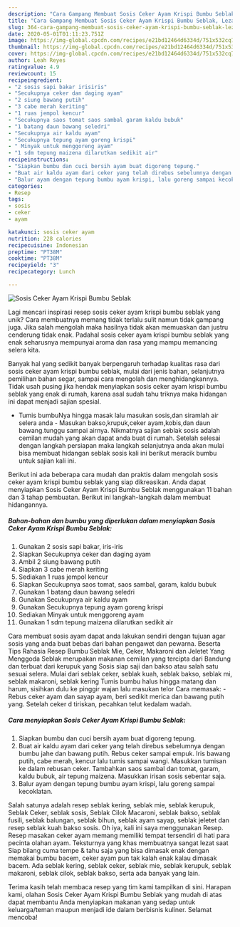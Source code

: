```yaml
---
description: "Cara Gampang Membuat Sosis Ceker Ayam Krispi Bumbu Seblak, Lezat"
title: "Cara Gampang Membuat Sosis Ceker Ayam Krispi Bumbu Seblak, Lezat"
slug: 364-cara-gampang-membuat-sosis-ceker-ayam-krispi-bumbu-seblak-lezat
date: 2020-05-01T01:11:23.751Z
image: https://img-global.cpcdn.com/recipes/e21bd12464d6334d/751x532cq70/sosis-ceker-ayam-krispi-bumbu-seblak-foto-resep-utama.jpg
thumbnail: https://img-global.cpcdn.com/recipes/e21bd12464d6334d/751x532cq70/sosis-ceker-ayam-krispi-bumbu-seblak-foto-resep-utama.jpg
cover: https://img-global.cpcdn.com/recipes/e21bd12464d6334d/751x532cq70/sosis-ceker-ayam-krispi-bumbu-seblak-foto-resep-utama.jpg
author: Leah Reyes
ratingvalue: 4.9
reviewcount: 15
recipeingredient:
- "2 sosis sapi bakar irisiris"
- "Secukupnya ceker dan daging ayam"
- "2 siung bawang putih"
- "3 cabe merah keriting"
- "1 ruas jempol kencur"
- "Secukupnya saos tomat saos sambal garam kaldu bubuk"
- "1 batang daun bawang seledri"
- "Secukupnya air kaldu ayam"
- "Secukupnya tepung ayam goreng krispi"
- " Minyak untuk menggoreng ayam"
- "1 sdm tepung maizena dilarutkan sedikit air"
recipeinstructions:
- "Siapkan bumbu dan cuci bersih ayam buat digoreng tepung."
- "Buat air kaldu ayam dari ceker yang telah direbus sebelumnya dengan bumbu jahe dan bawang putih. Rebus ceker sampai empuk. Iris bawang putih, cabe merah, kencur lalu tumis sampai wangi. Masukkan tumisan ke dalam rebusan ceker. Tambahkan saos sambal dan tomat, garam, kaldu bubuk, air tepung maizena. Masukkan irisan sosis sebentar saja."
- "Balur ayam dengan tepung bumbu ayam krispi, lalu goreng sampai kecoklatan."
categories:
- Resep
tags:
- sosis
- ceker
- ayam

katakunci: sosis ceker ayam 
nutrition: 228 calories
recipecuisine: Indonesian
preptime: "PT38M"
cooktime: "PT38M"
recipeyield: "3"
recipecategory: Lunch

---
```



![Sosis Ceker Ayam Krispi Bumbu Seblak](https://img-global.cpcdn.com/recipes/e21bd12464d6334d/751x532cq70/sosis-ceker-ayam-krispi-bumbu-seblak-foto-resep-utama.jpg)

Lagi mencari inspirasi resep sosis ceker ayam krispi bumbu seblak yang unik? Cara membuatnya memang tidak terlalu sulit namun tidak gampang juga. Jika salah mengolah maka hasilnya tidak akan memuaskan dan justru cenderung tidak enak. Padahal sosis ceker ayam krispi bumbu seblak yang enak seharusnya mempunyai aroma dan rasa yang mampu memancing selera kita.

Banyak hal yang sedikit banyak berpengaruh terhadap kualitas rasa dari sosis ceker ayam krispi bumbu seblak, mulai dari jenis bahan, selanjutnya pemilihan bahan segar, sampai cara mengolah dan menghidangkannya. Tidak usah pusing jika hendak menyiapkan sosis ceker ayam krispi bumbu seblak yang enak di rumah, karena asal sudah tahu triknya maka hidangan ini dapat menjadi sajian spesial.

- Tumis bumbuNya hingga masak lalu masukan sosis,dan siramlah air selera anda - Masukan bakso,krupuk,ceker ayam,kobis,dan daun bawang.tunggu sampai airnya. Nikmatnya sajian seblak sosis adalah cemilan mudah yang akan dapat anda buat di rumah. Setelah selesai dengan langkah persiapan maka langkah selanjutnya anda akan mulai bisa membuat hidangan seblak sosis kali ini berikut meracik bumbu untuk sajian kali ini.


Berikut ini ada beberapa cara mudah dan praktis dalam mengolah sosis ceker ayam krispi bumbu seblak yang siap dikreasikan. Anda dapat menyiapkan Sosis Ceker Ayam Krispi Bumbu Seblak menggunakan 11 bahan dan 3 tahap pembuatan. Berikut ini langkah-langkah dalam membuat hidangannya.

<!--inarticleads1-->

##### Bahan-bahan dan bumbu yang diperlukan dalam menyiapkan Sosis Ceker Ayam Krispi Bumbu Seblak:

1. Gunakan 2 sosis sapi bakar, iris-iris
1. Siapkan Secukupnya ceker dan daging ayam
1. Ambil 2 siung bawang putih
1. Siapkan 3 cabe merah keriting
1. Sediakan 1 ruas jempol kencur
1. Siapkan Secukupnya saos tomat, saos sambal, garam, kaldu bubuk
1. Gunakan 1 batang daun bawang seledri
1. Gunakan Secukupnya air kaldu ayam
1. Gunakan Secukupnya tepung ayam goreng krispi
1. Sediakan  Minyak untuk menggoreng ayam
1. Gunakan 1 sdm tepung maizena dilarutkan sedikit air


Cara membuat sosis ayam dapat anda lakukan sendiri dengan tujuan agar sosis yang anda buat bebas dari bahan pengawet dan pewarna. Beserta Tips Rahasia Resep Bumbu Seblak Mie, Ceker, Makaroni dan Jeletet Yang Menggoda Seblak merupakan makanan cemilan yang tercipta dari Bandung dan terbuat dari kerupuk yang Sosis siap saji dan bakso atau salah satu sesuai selera. Mulai dari seblak ceker, seblak kuah, seblak bakso, seblak mi, seblak makaroni, seblak kering Tumis bumbu halus hingga matang dan harum, sisihkan dulu ke pinggir wajan lalu masukan telor Cara memasak: - Rebus ceker ayam dan sayap ayam, beri sedikit merica dan bawang putih yang. Setelah ceker d tiriskan, pecahkan telut kedalam wadah. 

<!--inarticleads2-->

##### Cara menyiapkan Sosis Ceker Ayam Krispi Bumbu Seblak:

1. Siapkan bumbu dan cuci bersih ayam buat digoreng tepung.
1. Buat air kaldu ayam dari ceker yang telah direbus sebelumnya dengan bumbu jahe dan bawang putih. Rebus ceker sampai empuk. Iris bawang putih, cabe merah, kencur lalu tumis sampai wangi. Masukkan tumisan ke dalam rebusan ceker. Tambahkan saos sambal dan tomat, garam, kaldu bubuk, air tepung maizena. Masukkan irisan sosis sebentar saja.
1. Balur ayam dengan tepung bumbu ayam krispi, lalu goreng sampai kecoklatan.


Salah satunya adalah resep seblak kering, seblak mie, seblak kerupuk, Seblak Ceker, seblak sosis, Seblak Cilok Macaroni, seblak bakso, seblak fusili, seblak balungan, seblak bihun, seblak ayam sayap, seblak jeletet dan resep seblak kuah bakso sosis. Oh iya, kali ini saya menggunakan Resep. Resep masakan ceker ayam memang memiliki tempat tersendiri di hati para pecinta olahan ayam. Teksturnya yang khas membuatnya sangat lezat saat Siap bilang cuma tempe &amp; tahu saja yang bisa dimasak enak dengan memakai bumbu bacem, ceker ayam pun tak kalah enak kalau dimasak bacem. Ada seblak kering, seblak ceker, seblak mie, seblak kerupuk, seblak makaroni, seblak cilok, seblak bakso, serta ada banyak yang lain. 

Terima kasih telah membaca resep yang tim kami tampilkan di sini. Harapan kami, olahan Sosis Ceker Ayam Krispi Bumbu Seblak yang mudah di atas dapat membantu Anda menyiapkan makanan yang sedap untuk keluarga/teman maupun menjadi ide dalam berbisnis kuliner. Selamat mencoba!
